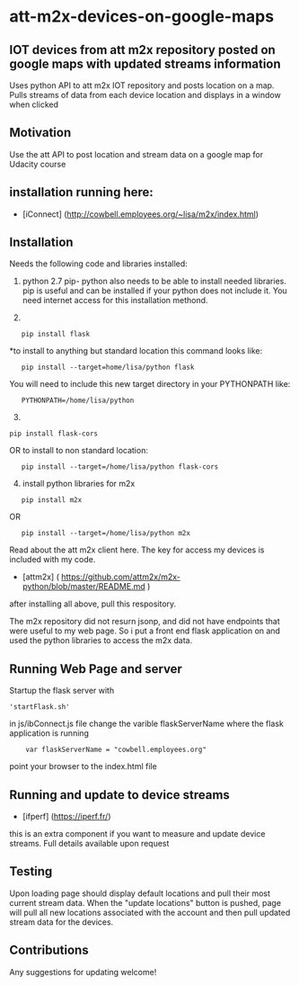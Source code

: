 # att-m2x-devices-on-google-maps

## IOT devices from att m2x repository posted on google maps with updated streams information
Uses python API to att m2x IOT repository and posts location on a map. Pulls streams of data from each
device location and displays in a window when clicked

## Motivation
Use the att API to post location and stream data on a google map for Udacity course

## installation running here:

* [iConnect] (http://cowbell.employees.org/~lisa/m2x/index.html) 

## Installation
Needs the following code and libraries installed:
1. python 2.7
   pip- python also needs to be able to install needed libraries. pip is useful and can be installed if your python
	does not include it. You need internet access for this installation methond. 
   
2.
```
   pip install flask
```
   *to install to anything but standard location this command looks like:
```
   pip install --target=home/lisa/python flask
```
   You will need to include this new target directory in your PYTHONPATH like:
```
   PYTHONPATH=/home/lisa/python
```
   
3.
```
pip install flask-cors
```
   OR to install to non standard location:
```
   pip install --target=/home/lisa/python flask-cors
```
   
4. install python libraries for m2x
```
   pip install m2x
```
   OR
```
   pip install --target=/home/lisa/python m2x
```
   
   Read about the att m2x client here. The key for access my devices is included with my code. 
 
* [attm2x]  ( https://github.com/attm2x/m2x-python/blob/master/README.md )


after installing all above, pull this respository. 

The m2x repository did not resurn jsonp, and did not have endpoints that were useful to
my web page. So i put a front end flask application on and used the python libraries to access
the m2x data. 
   
## Running Web Page and server
Startup the flask server with
```
'startFlask.sh'
```
in js/ibConnect.js file 
change the varible flaskServerName where the flask application is running 
```
    var flaskServerName = "cowbell.employees.org"
```
point your browser to the index.html file 

## Running and update to device streams

* [ifperf] (https://iperf.fr/)

this is an extra component if you want to measure and update device streams. Full details available
upon request

## Testing
Upon loading page should display default locations and pull their most current stream data. 
When the "update locations" button is pushed, page will pull all new locations associated with
the account and then pull updated stream data for the devices.

## Contributions
Any suggestions for updating welcome!